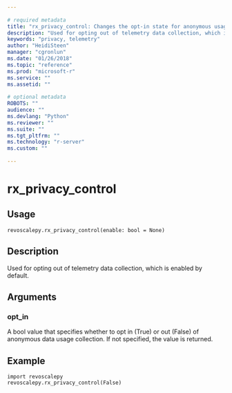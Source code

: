 ```yaml
--- 
 
# required metadata 
title: "rx_privacy_control: Changes the opt-in state for anonymous usage collection (revoscalepy)" 
description: "Used for opting out of telemetry data collection, which is enabled by default." 
keywords: "privacy, telemetry" 
author: "HeidiSteen" 
manager: "cgronlun" 
ms.date: "01/26/2018" 
ms.topic: "reference" 
ms.prod: "microsoft-r" 
ms.service: "" 
ms.assetid: "" 
 
# optional metadata 
ROBOTS: "" 
audience: "" 
ms.devlang: "Python" 
ms.reviewer: "" 
ms.suite: "" 
ms.tgt_pltfrm: "" 
ms.technology: "r-server" 
ms.custom: "" 
 
---
```


# rx_privacy_control


 


## Usage



```
revoscalepy.rx_privacy_control(enable: bool = None)
```





## Description

Used for opting out of telemetry data collection, which is enabled by default.


## Arguments


### opt_in

A bool value that specifies whether to opt in (True) or out (False) of anonymous data usage collection.
If not specified, the value is returned.


## Example



```
import revoscalepy
revoscalepy.rx_privacy_control(False)
```

